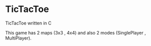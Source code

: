 # TicTacToe
TicTacToe written in C

This game has 2 maps (3x3 , 4x4) and also 2 modes (SinglePlayer , MultiPlayer).
